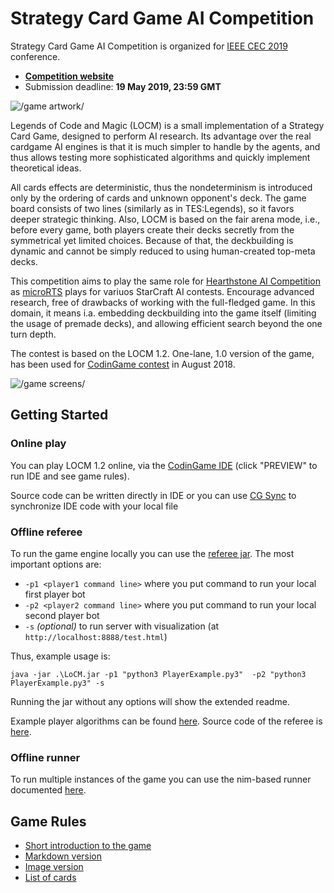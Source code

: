 # Strategy Card Game AI Competition

Strategy Card Game AI Competition is organized for [IEEE CEC 2019](http://www.cec2019.org/index.html) conference.

- **[Competition website](https://jakubkowalski.tech/Projects/LOCM/CEC19/index.html)**
- Submission deadline: **19 May 2019, 23:59 GMT**

![/game artwork/](https://jakubkowalski.tech/Projects/LOCM/CEC19/artwork_small.jpg)


Legends of Code and Magic (LOCM) is a small implementation of a Strategy Card Game, designed to perform AI research. 
Its advantage over the real cardgame AI engines is that it is much simpler to handle by the agents, and thus allows testing more sophisticated algorithms and quickly implement theoretical ideas.
  
All cards effects are deterministic, thus the nondeterminism is introduced only by the ordering of cards and unknown opponent's deck. 
The game board consists of two lines (similarly as in TES:Legends), so it favors deeper strategic thinking.
Also, LOCM is based on the fair arena mode, i.e., before every game, both players create their decks secretly from the symmetrical yet limited choices. Because of that, the deckbuilding is dynamic and cannot be simply reduced to using human-created top-meta decks.
  
This competition aims to play the same role for [Hearthstone AI Competition](https://dockhorn.antares.uberspace.de/wordpress/) as [microRTS](https://sites.google.com/site/micrortsaicompetition/home) plays for variuos StarCraft AI contests.
Encourage advanced research, free of drawbacks of working with the full-fledged game. In this domain, it means i.a. embedding deckbuilding into the game itself (limiting the usage of premade decks), and allowing efficient search beyond the one turn depth.
  
The contest is based on the LOCM 1.2. One-lane, 1.0 version of the game, has been used for [CodinGame contest](https://www.codingame.com/leaderboards/challenge/legends-of-code-and-magic-marathon/global) in August 2018.

![/game screens/](https://jakubkowalski.tech/Projects/LOCM/CEC19/screensrow.png)



## Getting Started

### Online play
You can play LOCM 1.2 online, via the [CodinGame IDE](https://www.codingame.com/contribute/view/162759566f5a132f64b4de78ed637a2f309a) (click "PREVIEW" to run IDE and see game rules).

  Source code can be written directly in IDE or you can use [CG Sync](https://www.codingame.com/forum/t/codingame-sync-beta/614) to synchronize IDE code with your local file

### Offline referee
To run the game engine locally you can use the [referee jar](referee-nim/LoCM.jar). The most important options are:
- `-p1 <player1 command line>` where you put command to run your local first player bot
- `-p2 <player2 command line>` where you put command to run your local second player bot
- `-s` _(optional)_ to run server with visualization (at `http://localhost:8888/test.html`)

Thus, example usage is: 

```java -jar .\LoCM.jar -p1 "python3 PlayerExample.py3"  -p2 "python3 PlayerExample.py3" -s```

Running the jar without any options will show the extended readme.

Example player algorithms can be found [here](referee-nim/Research/PlayerAlgorithms). Source code of the referee is [here](referee-java/).

### Offline runner

To run multiple instances of the game you can use the nim-based runner documented [here](referee-nim/).



## Game Rules

- [Short introduction to the game]()
- [Markdown version](GAME-RULES.md)
- [Image version](jakubkowalski.tech/Projects/LOCM/CEC19/rules.html)
- [List of cards](https://jakubkowalski.tech/Projects/LOCM/cardlist.html)





